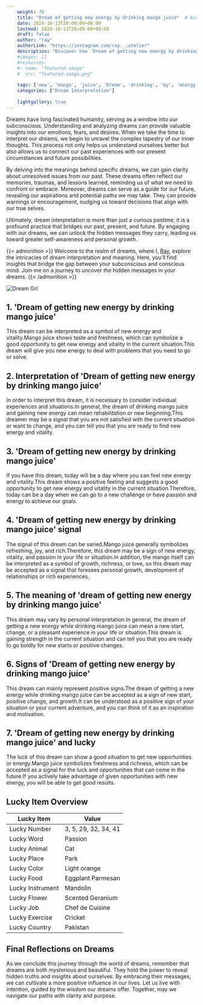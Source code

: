 ```yaml
---
    weight: 78
    title: "Dream of getting new energy by drinking mango juice"  # Assuming 'title' column exists
    date: 2024-10-13T20:09:00+08:00
    lastmod: 2024-10-13T20:09:00+08:00
    draft: false
    author: "ray"
    authorLink: "https://instagram.com/ray._.atelier"
    description: "Discover how 'Dream of getting new energy by drinking mango juice' can interpret your future and uncover its significant meanings in your life."
    #images: []
    #resources:
    #- name: "featured-image"
    #  src: "featured-image.png"
    
    tags: ['new', 'mango', 'juice', 'Dream', 'drinking', 'by', 'energy', 'of', 'getting']
    categories: ["Dream Interpretation"]
    
    lightgallery: true
---
```

    
Dreams have long fascinated humanity, serving as a window into our subconscious. Understanding and analyzing dreams can provide valuable insights into our emotions, fears, and desires. When we take the time to interpret our dreams, we begin to unravel the complex tapestry of our inner thoughts. This process not only helps us understand ourselves better but also allows us to connect our past experiences with our present circumstances and future possibilities.

By delving into the meanings behind specific dreams, we can gain clarity about unresolved issues from our past. These dreams often reflect our memories, traumas, and lessons learned, reminding us of what we need to confront or embrace. Moreover, dreams can serve as a guide for our future, revealing our aspirations and potential paths we may take. They can provide warnings or encouragement, nudging us toward decisions that align with our true selves.

Ultimately, dream interpretation is more than just a curious pastime; it is a profound practice that bridges our past, present, and future. By engaging with our dreams, we can unlock the hidden messages they carry, leading us toward greater self-awareness and personal growth.

{{< admonition >}}
Welcome to the realm of dreams, where I, [Ray](https://instagram.com/ray._.atelier), explore the intricacies of dream interpretation and meaning. Here, you’ll find insights that bridge the gap between your subconscious and conscious mind. Join me on a journey to uncover the hidden messages in your dreams.
{{< /admonition >}}

![Dream Grl](https://cdn.pixabay.com/photo/2017/11/02/03/35/gothic-2910057_1280.jpg "Dream Grl")

## 1. 'Dream of getting new energy by drinking mango juice'
This dream can be interpreted as a symbol of new energy and vitality.Mango juice shows taste and freshness, which can symbolize a good opportunity to get new energy and vitality in the current situation.This dream will give you new energy to deal with problems that you need to go or solve.

## 2. Interpretation of 'Dream of getting new energy by drinking mango juice'
In order to interpret this dream, it is necessary to consider individual experiences and situations.In general, the dream of drinking mango juice and gaining new energy can mean rehabilitation or new beginning.This dreamer may be a signal that you are not satisfied with the current situation or want to change, and you can tell you that you are ready to find new energy and vitality.

## 3. 'Dream of getting new energy by drinking mango juice'
If you have this dream, today will be a day where you can feel new energy and vitality.This dream shows a positive feeling and suggests a good opportunity to get new energy and vitality in the current situation.Therefore, today can be a day when we can go to a new challenge or have passion and energy to achieve our goals.

## 4. 'Dream of getting new energy by drinking mango juice' signal
The signal of this dream can be varied.Mango juice generally symbolizes refreshing, joy, and rich.Therefore, this dream may be a sign of new energy, vitality, and passion in your life or situation.In addition, the mango itself can be interpreted as a symbol of growth, richness, or love, so this dream may be accepted as a signal that foresees personal growth, development of relationships or rich experiences.

## 5. The meaning of 'dream of getting new energy by drinking mango juice'
This dream may vary by personal interpretation.In general, the dream of getting a new energy while drinking mango juice can mean a new start, change, or a pleasant experience in your life or situation.This dream is gaining strength in the current situation and can tell you that you are ready to go boldly for new starts or positive changes.

## 6. Signs of 'Dream of getting new energy by drinking mango juice'
This dream can mainly represent positive signs.The dream of getting a new energy while drinking mango juice can be accepted as a sign of new start, positive change, and growth.It can be understood as a positive sign of your situation or your current adventure, and you can think of it as an inspiration and motivation.

## 7. 'Dream of getting new energy by drinking mango juice' and lucky
The luck of this dream can show a good situation to get new opportunities or energy.Mango juice symbolizes freshness and richness, which can be accepted as a signal for the luck and opportunities that can come in the future.If you actively take advantage of given opportunities with new energy, you will be able to get good results.

## Lucky Item Overview
| Lucky Item          | Value              |
|---------------|--------------------|
| Lucky Number        | 3, 5, 29, 32, 34, 41  |
| Lucky Word          | Passion |
| Lucky Animal        | Cat |
| Lucky Place         | Park     |
| Lucky Color         | Light orange     |
| Lucky Food          | Eggplant Parmesan      |
| Lucky Instrument    | Mandolin |
| Lucky Flower        | Scented Geranium    |
| Lucky Job           | Chef de Cuisine       |
| Lucky Exercise      | Cricket  |
| Lucky Country       | Pakistan    |


##  Final Reflections on Dreams

As we conclude this journey through the world of dreams, remember that dreams are both mysterious and beautiful. They hold the power to reveal hidden truths and insights about ourselves. By embracing their messages, we can cultivate a more positive influence in our lives. Let us live with intention, guided by the wisdom our dreams offer. Together, may we navigate our paths with clarity and purpose.
